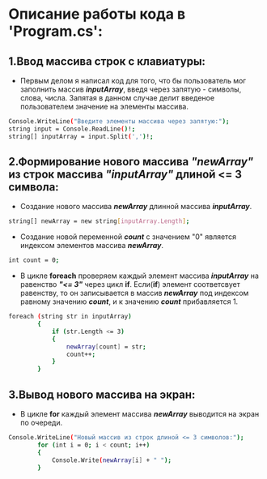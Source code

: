 # Описание работы кода в 'Program.cs':

## 1.Ввод массива строк с клавиатуры:
* Первым делом я написал код для того, что бы пользователь мог заполнить массив __*inputArray*__, введя через запятую - символы, слова, числа. 
Запятая в данном случае делит введеное пользователем значение на элементы массива.
```sh
Console.WriteLine("Введите элементы массива через запятую:");
string input = Console.ReadLine()!;
string[] inputArray = input.Split(',')!;
```

## 2.Формирование нового массива *"newArray"* из строк массива *"inputArray"* длиной <= 3 символа: 
* Создание нового массива __*newArray*__ длинной массива __*inputArray*__.
```sh
string[] newArray = new string[inputArray.Length];
```
* Создание новой переменной __*count*__ с значением "0" является индексом элементов массива __*newArray*__.
```sh
int count = 0;
```
* В цикле **foreach** проверяем каждый элемент массива __*inputArray*__ на равенство __*"<= 3"*__ через цикл **if**.
Если(**if**) элемент соответсвует равенству, то он записывается в массив __*newArray*__ под индексом равному значению __*count*__, и к значению __*count*__ прибавляется 1.
```sh
foreach (string str in inputArray)
        {
            if (str.Length <= 3)
            {
                newArray[count] = str;
                count++;
            }
        }
```

## 3.Вывод нового массива на экран:
* В цикле **for** каждый элемент массива __*newArray*__ выводится на экран по очереди.
```sh
Console.WriteLine("Новый массив из строк длиной <= 3 символов:");
        for (int i = 0; i < count; i++)
        {
            Console.Write(newArray[i] + " ");
        }
```

